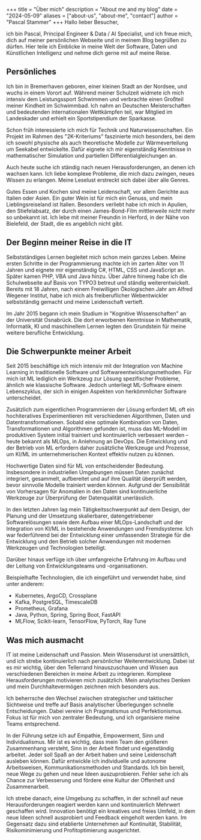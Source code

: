 +++ 
title = "Über mich" 
description = "About me and my blog" 
date = "2024-05-09" 
aliases = ["about-us", "about-me", "contact"] 
author = "Pascal Stammer" 
+++
Hallo lieber Besucher,

ich bin Pascal, Principal Engineer & Data / AI Specialist, und ich freue mich, dich auf meiner persönlichen Webseite und in meinem Blog begrüßen zu dürfen. Hier teile ich Einblicke in meine Welt der Software, Daten und Künstlichen Intelligenz und nehme dich gerne mit auf meine Reise.

## Persönliches
Ich bin in Bremerhaven geboren, einer kleinen Stadt an der Nordsee, und wuchs in einem Vorort auf. Während meiner Schulzeit widmete ich mich intensiv dem Leistungssport Schwimmen und verbrachte einen Großteil meiner Kindheit im Schwimmbad. Ich nahm an Deutschen Meisterschaften und bedeutenden internationalen Wettkämpfen teil, war Mitglied im Landeskader und erhielt ein Sportstipendium der Sparkasse.

Schon früh interessierte ich mich für Technik und Naturwissenschaften. Ein Projekt im Rahmen des "2K-Kriteriums" faszinierte mich besonders, bei dem ich sowohl physische als auch theoretische Modelle zur Wärmeverteilung um Seekabel entwickelte. Dafür eignete ich mir eigenständig Kenntnisse in mathematischer Simulation und partiellen Differentialgleichungen an.

Auch heute suche ich ständig nach neuen Herausforderungen, an denen ich wachsen kann. Ich liebe komplexe Probleme, die mich dazu zwingen, neues Wissen zu erlangen. Meine Leselust erstreckt sich dabei über alle Genres.

Gutes Essen und Kochen sind meine Leidenschaft, vor allem Gerichte aus Italien oder Asien. Ein guter Wein ist für mich ein Genuss, und mein Lieblingsreiseland ist Italien. Besonders verliebt habe ich mich in Apulien, den Stiefelabsatz, der durch einen James-Bond-Film mittlerweile nicht mehr so unbekannt ist. Ich lebe mit meiner Freundin in Herford, in der Nähe von Bielefeld, der Stadt, die es angeblich nicht gibt.

## Der Beginn meiner Reise in die IT

Selbstständiges Lernen begleitet mich schon mein ganzes Leben. Meine ersten Schritte in der Programmierung machte ich im zarten Alter von 11 Jahren und eignete mir eigenständig C#, HTML, CSS und JavaScript an. Später kamen PHP, VBA und Java hinzu. Über Jahre hinweg habe ich die Schulwebseite auf Basis von TYPO3 betreut und ständig weiterentwickelt. Bereits mit 18 Jahren, nach einem Freiwilligen Ökologischen Jahr am Alfred Wegener Institut, habe ich mich als freiberuflicher Webentwickler selbstständig gemacht und meine Leidenschaft vertieft.

Im Jahr 2015 begann ich mein Studium in "Kognitive Wissenschaften" an der Universität Osnabrück. Die dort erworbenen Kenntnisse in Mathematik, Informatik, KI und maschinellem Lernen legten den Grundstein für meine weitere berufliche Entwicklung.

## Die Schwerpunkte meiner Arbeit

Seit 2015 beschäftige ich mich intensiv mit der Integration von Machine Learning in traditionelle Software und Softwareentwicklungsmethoden. Für mich ist ML lediglich ein Werkzeug zur Lösung spezifischer Probleme, ähnlich wie klassische Software. Jedoch unterliegt ML-Software einem Lebenszyklus, der sich in einigen Aspekten von herkömmlicher Software unterscheidet.

Zusätzlich zum eigentlichen Programmieren der Lösung erfordert ML oft ein hochiteratives Experimentieren mit verschiedenen Algorithmen, Daten und Datentransformationen. Sobald eine optimale Kombination von Daten, Transformationen und Algorithmen gefunden ist, muss das ML-Modell im produktiven System initial trainiert und kontinuierlich verbessert werden – heute bekannt als MLOps, in Anlehnung an DevOps. Die Entwicklung und der Betrieb von ML erfordern daher zusätzliche Werkzeuge und Prozesse, um KI/ML im unternehmerischen Kontext effektiv nutzen zu können.

Hochwertige Daten sind für ML von entscheidender Bedeutung. Insbesondere in industriellen Umgebungen müssen Daten zunächst integriert, gesammelt, aufbereitet und auf ihre Qualität überprüft werden, bevor sinnvolle Modelle trainiert werden können. Aufgrund der Sensibilität von Vorhersagen für Anomalien in den Daten sind kontinuierliche Werkzeuge zur Überprüfung der Datenqualität unerlässlich.

In den letzten Jahren lag mein Tätigkeitsschwerpunkt auf dem Design, der Planung und der Umsetzung skalierbarer, datengetriebener Softwarelösungen sowie dem Aufbau einer MLOps-Landschaft und der Integration von KI/ML in bestehende Anwendungen und Fremdsysteme. Ich war federführend bei der Entwicklung einer umfassenden Strategie für die Entwicklung und den Betrieb solcher Anwendungen mit modernen Werkzeugen und Technologien beteiligt.

Darüber hinaus verfüge ich über umfangreiche Erfahrung im Aufbau und der Leitung von Entwicklungsteams und -organisationen.

Beispielhafte Technologien, die ich eingeführt und verwendet habe, sind unter anderem:

- Kubernetes, ArgoCD, Crossplane
- Kafka, PostgreSQL, TimescaleDB
- Prometheus, Grafana
- Java, Python, Spring, Spring Boot, FastAPI
- MLFlow, Scikit-learn, TensorFlow, PyTorch, Ray Tune

## Was mich ausmacht

IT ist meine Leidenschaft und Passion. Mein Wissensdurst ist unersättlich, und ich strebe kontinuierlich nach persönlicher Weiterentwicklung. Dabei ist es mir wichtig, über den Tellerrand hinauszuschauen und Wissen aus verschiedenen Bereichen in meine Arbeit zu integrieren. Komplexe Herausforderungen motivieren mich zusätzlich. Mein analytisches Denken und mein Durchhaltevermögen zeichnen mich besonders aus.

Ich beherrsche den Wechsel zwischen strategischer und taktischer Sichtweise und treffe auf Basis analytischer Überlegungen schnelle Entscheidungen. Dabei vereine ich Pragmatismus und Perfektionismus. Fokus ist für mich von zentraler Bedeutung, und ich organisiere meine Teams entsprechend.

In der Führung setze ich auf Empathie, Empowerment, Sinn und Individualismus. Mir ist es wichtig, dass mein Team den größeren Zusammenhang versteht, Sinn in der Arbeit findet und eigenständig arbeitet. Jeder soll Spaß an der Arbeit haben und seine Leidenschaft ausleben können. Dafür entwickle ich individuelle und autonome Arbeitsweisen, Kommunikationsmethoden und Standards. Ich bin bereit, neue Wege zu gehen und neue Ideen auszuprobieren. Fehler sehe ich als Chance zur Verbesserung und fördere eine Kultur der Offenheit und Zusammenarbeit.

Ich strebe danach, eine Umgebung zu schaffen, in der schnell auf neue Herausforderungen reagiert werden kann und kontinuierlich Mehrwert geschaffen wird. Innovation benötigt ein kreatives und freies Umfeld, in dem neue Ideen schnell ausprobiert und Feedback eingeholt werden kann. Im Gegensatz dazu sind etablierte Unternehmen auf Kontinuität, Stabilität, Risikominimierung und Profitoptimierung ausgerichtet.

